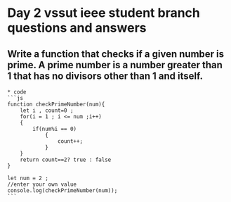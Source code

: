 # Day 2 vssut ieee student branch questions and answers 

## Write a function that checks if a given number is prime. A prime number is a number greater than 1 that has no divisors other than 1 and itself. 
    * code 
    ```js 
    function checkPrimeNumber(num){
        let i , count=0 ;
        for(i = 1 ; i <= num ;i++)        
        {
            if(num%i == 0)
                {
                    count++;
                }
        }
        return count==2? true : false
    }
    
    let num = 2 ; 
    //enter your own value 
    console.log(checkPrimeNumber(num));
    ```
